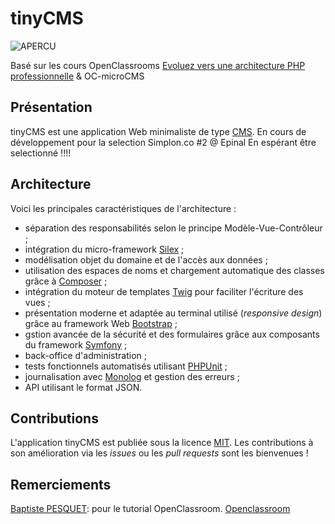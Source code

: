 # tinyCMS

![APERCU](https://raw.githubusercontent.com/bZez/tinyCMS/master/tinycms.gif)

Basé sur les cours OpenClassrooms [Evoluez vers une architecture PHP professionnelle](http://openclassrooms.com/courses/evoluez-vers-une-architecture-php-professionnelle) & OC-microCMS

## Présentation

tinyCMS est une application Web minimaliste de type [CMS](http://fr.wikipedia.org/wiki/Syst%C3%A8me_de_gestion_de_contenu).
En cours de développement pour la selection Simplon.co #2 @ Epinal
En espérant être selectionné !!!!

## Architecture 

Voici les principales caractéristiques de l'architecture :

* séparation des responsabilités selon le principe Modèle-Vue-Contrôleur ;
* intégration du micro-framework [Silex](http://silex.sensiolabs.org/) ;
* modélisation objet du domaine et de l'accès aux données ;
* utilisation des espaces de noms et chargement automatique des classes grâce à [Composer](https://getcomposer.org/) ;
* intégration du moteur de templates [Twig](http://twig.sensiolabs.org/) pour faciliter l'écriture des vues ;
* présentation moderne et adaptée au terminal utilisé (*responsive design*) grâce au framework Web [Bootstrap](http://getbootstrap.com/) ;
* gstion avancée de la sécurité et des formulaires grâce aux composants du framework [Symfony](http://symfony.com) ;
* back-office d'administration ;
* tests fonctionnels automatisés utilisant [PHPUnit](https://phpunit.de/) ;
* journalisation avec [Monolog](https://github.com/Seldaek/monolog) et gestion des erreurs ;
* API utilisant le format JSON.

## Contributions

L'application tinyCMS est publiée sous la licence [MIT](http://choosealicense.com/licenses/mit/). Les contributions à son amélioration via les *issues* ou les *pull requests* sont les bienvenues !

## Remerciements

[Baptiste PESQUET](https://github.com/bpesquet/): pour le tutorial OpenClassroom.
[Openclassroom](http://openclassroom.com/)
